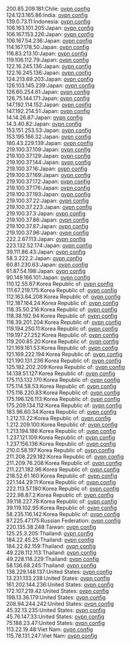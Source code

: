 200.85.209.181:Chile: [ovpn config](vpn/200_85_209_181.ovpn)  
124.123.165.86:India: [ovpn config](vpn/124_123_165_86.ovpn)  
139.0.73.11:Indonesia: [ovpn config](vpn/139_0_73_11.ovpn)  
106.163.101.205:Japan: [ovpn config](vpn/106_163_101_205.ovpn)  
106.167.153.226:Japan: [ovpn config](vpn/106_167_153_226.ovpn)  
106.167.54.236:Japan: [ovpn config](vpn/106_167_54_236.ovpn)  
114.167.178.50:Japan: [ovpn config](vpn/114_167_178_50.ovpn)  
116.83.213.10:Japan: [ovpn config](vpn/116_83_213_10.ovpn)  
119.106.112.79:Japan: [ovpn config](vpn/119_106_112_79.ovpn)  
122.16.245.136:Japan: [ovpn config](vpn/122_16_245_136.ovpn)  
122.16.245.136:Japan: [ovpn config](vpn/122_16_245_136.ovpn)  
124.213.69.203:Japan: [ovpn config](vpn/124_213_69_203.ovpn)  
126.103.145.239:Japan: [ovpn config](vpn/126_103_145_239.ovpn)  
126.60.254.61:Japan: [ovpn config](vpn/126_60_254_61.ovpn)  
126.75.144.171:Japan: [ovpn config](vpn/126_75_144_171.ovpn)  
147.192.114.152:Japan: [ovpn config](vpn/147_192_114_152.ovpn)  
147.192.214.51:Japan: [ovpn config](vpn/147_192_214_51.ovpn)  
14.14.26.87:Japan: [ovpn config](vpn/14_14_26_87.ovpn)  
14.3.40.82:Japan: [ovpn config](vpn/14_3_40_82.ovpn)  
153.151.253.53:Japan: [ovpn config](vpn/153_151_253_53.ovpn)  
153.195.166.32:Japan: [ovpn config](vpn/153_195_166_32.ovpn)  
180.43.229.139:Japan: [ovpn config](vpn/180_43_229_139.ovpn)  
219.100.37.109:Japan: [ovpn config](vpn/219_100_37_109.ovpn)  
219.100.37.129:Japan: [ovpn config](vpn/219_100_37_129.ovpn)  
219.100.37.144:Japan: [ovpn config](vpn/219_100_37_144.ovpn)  
219.100.37.16:Japan: [ovpn config](vpn/219_100_37_16.ovpn)  
219.100.37.169:Japan: [ovpn config](vpn/219_100_37_169.ovpn)  
219.100.37.172:Japan: [ovpn config](vpn/219_100_37_172.ovpn)  
219.100.37.176:Japan: [ovpn config](vpn/219_100_37_176.ovpn)  
219.100.37.193:Japan: [ovpn config](vpn/219_100_37_193.ovpn)  
219.100.37.22:Japan: [ovpn config](vpn/219_100_37_22.ovpn)  
219.100.37.223:Japan: [ovpn config](vpn/219_100_37_223.ovpn)  
219.100.37.3:Japan: [ovpn config](vpn/219_100_37_3.ovpn)  
219.100.37.86:Japan: [ovpn config](vpn/219_100_37_86.ovpn)  
219.100.37.87:Japan: [ovpn config](vpn/219_100_37_87.ovpn)  
219.100.37.96:Japan: [ovpn config](vpn/219_100_37_96.ovpn)  
222.2.67.113:Japan: [ovpn config](vpn/222_2_67_113.ovpn)  
223.132.52.174:Japan: [ovpn config](vpn/223_132_52_174.ovpn)  
39.111.86.43:Japan: [ovpn config](vpn/39_111_86_43.ovpn)  
58.3.222.2:Japan: [ovpn config](vpn/58_3_222_2.ovpn)  
60.81.230.63:Japan: [ovpn config](vpn/60_81_230_63.ovpn)  
61.87.54.198:Japan: [ovpn config](vpn/61_87_54_198.ovpn)  
90.149.166.101:Japan: [ovpn config](vpn/90_149_166_101.ovpn)  
110.12.55.67:Korea Republic of: [ovpn config](vpn/110_12_55_67.ovpn)  
111.67.219.175:Korea Republic of: [ovpn config](vpn/111_67_219_175.ovpn)  
112.163.84.208:Korea Republic of: [ovpn config](vpn/112_163_84_208.ovpn)  
112.187.164.24:Korea Republic of: [ovpn config](vpn/112_187_164_24.ovpn)  
118.35.50.216:Korea Republic of: [ovpn config](vpn/118_35_50_216.ovpn)  
118.38.192.94:Korea Republic of: [ovpn config](vpn/118_38_192_94.ovpn)  
118.39.201.204:Korea Republic of: [ovpn config](vpn/118_39_201_204.ovpn)  
119.194.250.11:Korea Republic of: [ovpn config](vpn/119_194_250_11.ovpn)  
119.197.27.252:Korea Republic of: [ovpn config](vpn/119_197_27_252.ovpn)  
119.200.85.20:Korea Republic of: [ovpn config](vpn/119_200_85_20.ovpn)  
121.169.161.53:Korea Republic of: [ovpn config](vpn/121_169_161_53.ovpn)  
121.169.222.194:Korea Republic of: [ovpn config](vpn/121_169_222_194.ovpn)  
121.190.131.236:Korea Republic of: [ovpn config](vpn/121_190_131_236.ovpn)  
125.182.202.209:Korea Republic of: [ovpn config](vpn/125_182_202_209.ovpn)  
14.138.51.127:Korea Republic of: [ovpn config](vpn/14_138_51_127.ovpn)  
175.113.132.170:Korea Republic of: [ovpn config](vpn/175_113_132_170.ovpn)  
175.114.58.53:Korea Republic of: [ovpn config](vpn/175_114_58_53.ovpn)  
175.116.220.83:Korea Republic of: [ovpn config](vpn/175_116_220_83.ovpn)  
175.196.126.113:Korea Republic of: [ovpn config](vpn/175_196_126_113.ovpn)  
175.209.134.112:Korea Republic of: [ovpn config](vpn/175_209_134_112.ovpn)  
183.96.60.34:Korea Republic of: [ovpn config](vpn/183_96_60_34.ovpn)  
1.212.13.22:Korea Republic of: [ovpn config](vpn/1_212_13_22.ovpn)  
1.212.209.100:Korea Republic of: [ovpn config](vpn/1_212_209_100.ovpn)  
1.213.194.186:Korea Republic of: [ovpn config](vpn/1_213_194_186.ovpn)  
1.237.121.109:Korea Republic of: [ovpn config](vpn/1_237_121_109.ovpn)  
1.237.156.136:Korea Republic of: [ovpn config](vpn/1_237_156_136.ovpn)  
210.0.58.197:Korea Republic of: [ovpn config](vpn/210_0_58_197.ovpn)  
211.208.229.182:Korea Republic of: [ovpn config](vpn/211_208_229_182.ovpn)  
211.209.76.208:Korea Republic of: [ovpn config](vpn/211_209_76_208.ovpn)  
211.221.182.96:Korea Republic of: [ovpn config](vpn/211_221_182_96.ovpn)  
218.52.61.160:Korea Republic of: [ovpn config](vpn/218_52_61_160.ovpn)  
221.144.29.11:Korea Republic of: [ovpn config](vpn/221_144_29_11.ovpn)  
222.113.57.180:Korea Republic of: [ovpn config](vpn/222_113_57_180.ovpn)  
222.98.87.2:Korea Republic of: [ovpn config](vpn/222_98_87_2.ovpn)  
39.118.227.78:Korea Republic of: [ovpn config](vpn/39_118_227_78.ovpn)  
39.119.102.95:Korea Republic of: [ovpn config](vpn/39_119_102_95.ovpn)  
58.235.116.142:Korea Republic of: [ovpn config](vpn/58_235_116_142.ovpn)  
87.225.47.175:Russian Federation: [ovpn config](vpn/87_225_47_175.ovpn)  
220.135.38.248:Taiwan: [ovpn config](vpn/220_135_38_248.ovpn)  
125.25.3.205:Thailand: [ovpn config](vpn/125_25_3_205.ovpn)  
184.22.45.25:Thailand: [ovpn config](vpn/184_22_45_25.ovpn)  
184.22.82.159:Thailand: [ovpn config](vpn/184_22_82_159.ovpn)  
49.228.112.113:Thailand: [ovpn config](vpn/49_228_112_113.ovpn)  
49.228.118.229:Thailand: [ovpn config](vpn/49_228_118_229.ovpn)  
58.136.68.245:Thailand: [ovpn config](vpn/58_136_68_245.ovpn)  
138.229.148.137:United States: [ovpn config](vpn/138_229_148_137.ovpn)  
13.231.133.238:United States: [ovpn config](vpn/13_231_133_238.ovpn)  
161.202.144.236:United States: [ovpn config](vpn/161_202_144_236.ovpn)  
172.107.219.42:United States: [ovpn config](vpn/172_107_219_42.ovpn)  
198.13.36.179:United States: [ovpn config](vpn/198_13_36_179.ovpn)  
208.94.244.242:United States: [ovpn config](vpn/208_94_244_242.ovpn)  
45.32.13.235:United States: [ovpn config](vpn/45_32_13_235.ovpn)  
45.76.147.33:United States: [ovpn config](vpn/45_76_147_33.ovpn)  
75.188.23.47:United States: [ovpn config](vpn/75_188_23_47.ovpn)  
113.22.19.48:Viet Nam: [ovpn config](vpn/113_22_19_48.ovpn)  
115.78.131.247:Viet Nam: [ovpn config](vpn/115_78_131_247.ovpn)  
